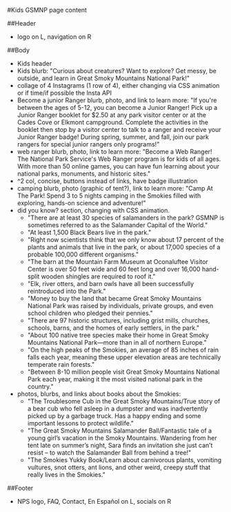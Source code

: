 #Kids GSMNP page content

##Header
* logo on L, navigation on R

##Body
* Kids header
* Kids blurb: "Curious about creatures? Want to explore? Get messy, be outside, and learn in Great Smoky Mountains National Park!"
* collage of 4 Instagrams (1 row of 4), either changing via CSS animation or if time/if possible the Insta API
* Become a junior Ranger blurb, photo, and link to learn more: "If you're between the ages of 5-12, you can become a Junior Ranger! Pick up a Junior Ranger booklet for $2.50 at any park visitor center or at the Cades Cove or Elkmont campground. Complete the activities in the booklet then stop by a visitor center to talk to a ranger and receive your Junior Ranger badge! During spring, summer, and fall, join our park rangers for special junior rangers only programs!"
* web ranger blurb, photo, link to learn more: "Become a Web Ranger! The National Park Service's Web Ranger program is for kids of all ages. With more than 50 online games, you can have fun learning about your national parks, monuments, and historic sites."
* ^2 col, concise, buttons instead of links, have badge illustration
* camping blurb, photo (graphic of tent?), link to learn more: "Camp At The Park! Spend 3 to 5 nights camping in the Smokies filled with exploring, hands-on science and adventure!"
* did you know? section, changing with CSS animation.
	- "There are at least 30 species of salamanders in the park? GSMNP is sometimes referred to as the Salamander Capital of the World."
	- "At least 1,500 Black Bears live in the park."
	- "Right now scientists think that we only know about 17 percent of the plants and animals that live in the park, or about 17,000 species of a probable 100,000 different organisms."
	- "The barn at the Mountain Farm Museum at Oconaluftee Visitor Center is over 50 feet wide and 60 feet long and over 16,000 hand-split wooden shingles are required to roof it."
	- "Elk, river otters, and barn owls have all been successfully reintroduced into the Park."
	- "Money to buy the land that became Great Smoky Mountains National Park was raised by individuals, private groups, and even school children who pledged their pennies."
	- "There are 97 historic structures, including grist mills, churches, schools, barns, and the homes of early settlers, in the park."
	- "About 100 native tree species make their home in Great Smoky Mountains National Park—more than in all of northern Europe."
	- "On the high peaks of the Smokies, an average of 85 inches of rain falls each year, meaning these upper elevation areas are technically temperate rain forests."
	- "Between 8-10 million people visit Great Smoky Mountains National Park each year, making it the most visited national park in the country."
* photos, blurbs, and links about books about the Smokies:
	- "The Troublesome Cub in the Great Smoky Mountains/True story of a bear cub who fell asleep in a dumpster and was inadvertently picked up by a garbage truck. Has a happy ending and some important lessons to protect wildlife."
	- "The Great Smoky Mountains Salamander Ball/Fantastic tale of a young girl’s vacation in the Smoky Mountains. Wandering from her tent late on summer’s night, Sara finds an invitation she just can’t resist – to watch the Salamander Ball from behind a tree!"
	- "The Smokies Yukky Book/Learn about carnivorous plants, vomiting vultures, snot otters, ant lions, and other weird, creepy stuff that really lives in the Smokies."

##Footer
* NPS logo, FAQ, Contact, En Español on L, socials on R